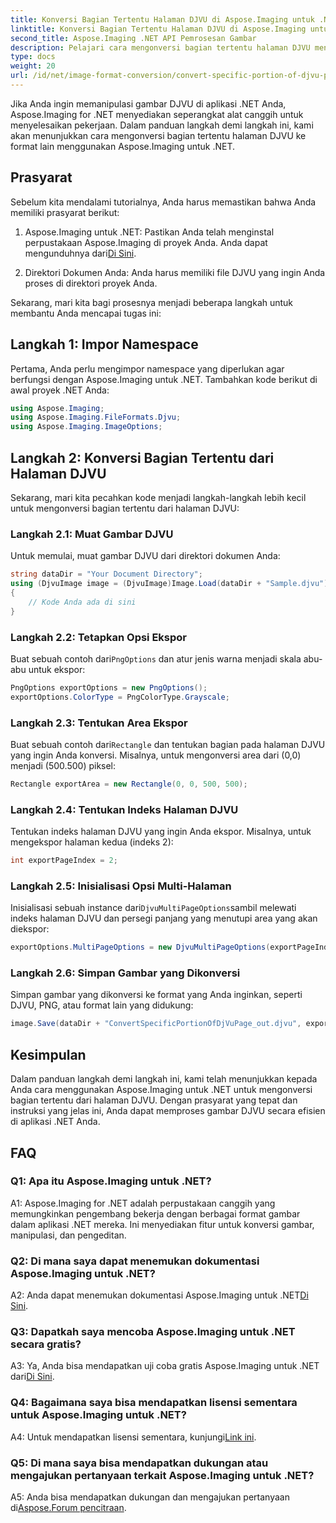 ```yaml
---
title: Konversi Bagian Tertentu Halaman DJVU di Aspose.Imaging untuk .NET
linktitle: Konversi Bagian Tertentu Halaman DJVU di Aspose.Imaging untuk .NET
second_title: Aspose.Imaging .NET API Pemrosesan Gambar
description: Pelajari cara mengonversi bagian tertentu halaman DJVU menggunakan Aspose.Imaging untuk .NET. Ikuti panduan langkah demi langkah kami.
type: docs
weight: 20
url: /id/net/image-format-conversion/convert-specific-portion-of-djvu-page/
---
```

Jika Anda ingin memanipulasi gambar DJVU di aplikasi .NET Anda, Aspose.Imaging for .NET menyediakan seperangkat alat canggih untuk menyelesaikan pekerjaan. Dalam panduan langkah demi langkah ini, kami akan menunjukkan cara mengonversi bagian tertentu halaman DJVU ke format lain menggunakan Aspose.Imaging untuk .NET.

## Prasyarat

Sebelum kita mendalami tutorialnya, Anda harus memastikan bahwa Anda memiliki prasyarat berikut:

1.  Aspose.Imaging untuk .NET: Pastikan Anda telah menginstal perpustakaan Aspose.Imaging di proyek Anda. Anda dapat mengunduhnya dari[Di Sini](https://releases.aspose.com/imaging/net/).

2. Direktori Dokumen Anda: Anda harus memiliki file DJVU yang ingin Anda proses di direktori proyek Anda.

Sekarang, mari kita bagi prosesnya menjadi beberapa langkah untuk membantu Anda mencapai tugas ini:

## Langkah 1: Impor Namespace

Pertama, Anda perlu mengimpor namespace yang diperlukan agar berfungsi dengan Aspose.Imaging untuk .NET. Tambahkan kode berikut di awal proyek .NET Anda:

```csharp
using Aspose.Imaging;
using Aspose.Imaging.FileFormats.Djvu;
using Aspose.Imaging.ImageOptions;
```

## Langkah 2: Konversi Bagian Tertentu dari Halaman DJVU

Sekarang, mari kita pecahkan kode menjadi langkah-langkah lebih kecil untuk mengonversi bagian tertentu dari halaman DJVU:

### Langkah 2.1: Muat Gambar DJVU

Untuk memulai, muat gambar DJVU dari direktori dokumen Anda:

```csharp
string dataDir = "Your Document Directory";
using (DjvuImage image = (DjvuImage)Image.Load(dataDir + "Sample.djvu"))
{
    // Kode Anda ada di sini
}
```

### Langkah 2.2: Tetapkan Opsi Ekspor

 Buat sebuah contoh dari`PngOptions` dan atur jenis warna menjadi skala abu-abu untuk ekspor:

```csharp
PngOptions exportOptions = new PngOptions();
exportOptions.ColorType = PngColorType.Grayscale;
```

### Langkah 2.3: Tentukan Area Ekspor

 Buat sebuah contoh dari`Rectangle` dan tentukan bagian pada halaman DJVU yang ingin Anda konversi. Misalnya, untuk mengonversi area dari (0,0) menjadi (500.500) piksel:

```csharp
Rectangle exportArea = new Rectangle(0, 0, 500, 500);
```

### Langkah 2.4: Tentukan Indeks Halaman DJVU

Tentukan indeks halaman DJVU yang ingin Anda ekspor. Misalnya, untuk mengekspor halaman kedua (indeks 2):

```csharp
int exportPageIndex = 2;
```

### Langkah 2.5: Inisialisasi Opsi Multi-Halaman

 Inisialisasi sebuah instance dari`DjvuMultiPageOptions`sambil melewati indeks halaman DJVU dan persegi panjang yang menutupi area yang akan diekspor:

```csharp
exportOptions.MultiPageOptions = new DjvuMultiPageOptions(exportPageIndex, exportArea);
```

### Langkah 2.6: Simpan Gambar yang Dikonversi

Simpan gambar yang dikonversi ke format yang Anda inginkan, seperti DJVU, PNG, atau format lain yang didukung:

```csharp
image.Save(dataDir + "ConvertSpecificPortionOfDjVuPage_out.djvu", exportOptions);
```

## Kesimpulan

Dalam panduan langkah demi langkah ini, kami telah menunjukkan kepada Anda cara menggunakan Aspose.Imaging untuk .NET untuk mengonversi bagian tertentu dari halaman DJVU. Dengan prasyarat yang tepat dan instruksi yang jelas ini, Anda dapat memproses gambar DJVU secara efisien di aplikasi .NET Anda.

## FAQ

### Q1: Apa itu Aspose.Imaging untuk .NET?

A1: Aspose.Imaging for .NET adalah perpustakaan canggih yang memungkinkan pengembang bekerja dengan berbagai format gambar dalam aplikasi .NET mereka. Ini menyediakan fitur untuk konversi gambar, manipulasi, dan pengeditan.

### Q2: Di mana saya dapat menemukan dokumentasi Aspose.Imaging untuk .NET?

 A2: Anda dapat menemukan dokumentasi Aspose.Imaging untuk .NET[Di Sini](https://reference.aspose.com/imaging/net/).

### Q3: Dapatkah saya mencoba Aspose.Imaging untuk .NET secara gratis?

 A3: Ya, Anda bisa mendapatkan uji coba gratis Aspose.Imaging untuk .NET dari[Di Sini](https://releases.aspose.com/).

### Q4: Bagaimana saya bisa mendapatkan lisensi sementara untuk Aspose.Imaging untuk .NET?

 A4: Untuk mendapatkan lisensi sementara, kunjungi[Link ini](https://purchase.aspose.com/temporary-license/).

### Q5: Di mana saya bisa mendapatkan dukungan atau mengajukan pertanyaan terkait Aspose.Imaging untuk .NET?

 A5: Anda bisa mendapatkan dukungan dan mengajukan pertanyaan di[Aspose.Forum pencitraan](https://forum.aspose.com/).